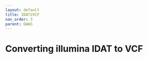 ```yaml
---
layout: default
title: IDAT2VCF
nav_order: 3
parent: GWAS
---
```


# Converting illumina IDAT to VCF